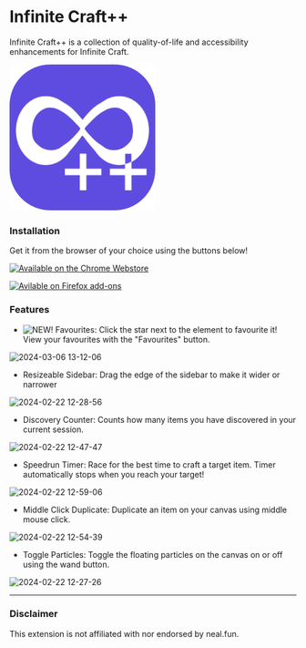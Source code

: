 # Infinite Craft++
Infinite Craft++ is a collection of quality-of-life and accessibility enhancements for Infinite Craft.

![Icon](/icon/icon256.png)

### Installation

Get it from the browser of your choice using the buttons below!

[![Available on the Chrome Webstore](https://storage.googleapis.com/web-dev-uploads/image/WlD8wC6g8khYWPJUsQceQkhXSlv1/tbyBjqi7Zu733AAKA5n4.png)](https://chromewebstore.google.com/detail/infinite-craft++/ndeohbhimcpekdhgfhgochbfehkjncdp)

[![Avilable on Firefox add-ons](https://extensionworkshop.com/assets/img/documentation/publish/get-the-addon-178x60px.dad84b42.png)](https://addons.mozilla.org/addon/infinite-craft/)

### Features
- ![NEW!](https://img.shields.io/badge/New-FF0000) Favourites:
Click the star next to the element to favourite it! View your favourites with the "Favourites" button.

![2024-03-06 13-12-06](https://github.com/Spatchy/Infinite-Craft-Plus-Plus/assets/17989046/ff8ce5e2-f5d6-4ad1-b6d8-1ee017dab483)


- Resizeable Sidebar:
Drag the edge of the sidebar to make it wider or narrower

![2024-02-22 12-28-56](https://github.com/Spatchy/Infinite-Craft-Plus-Plus/assets/17989046/3747985f-c416-4879-9143-7c22cc16c61f)


- Discovery Counter:
Counts how many items you have discovered in your current session.

![2024-02-22 12-47-47](https://github.com/Spatchy/Infinite-Craft-Plus-Plus/assets/17989046/d6d236ae-430a-4d98-b987-c5813bf5f747)

- Speedrun Timer:
Race for the best time to craft a target item. Timer automatically stops when you reach your target!

![2024-02-22 12-59-06](https://github.com/Spatchy/Infinite-Craft-Plus-Plus/assets/17989046/e4a7f98a-1bf5-47f8-844a-5a033bbf1db3)

- Middle Click Duplicate:
Duplicate an item on your canvas using middle mouse click.

![2024-02-22 12-54-39](https://github.com/Spatchy/Infinite-Craft-Plus-Plus/assets/17989046/87b70b46-356d-404c-9681-8a7a32a457d9)

- Toggle Particles:
Toggle the floating particles on the canvas on or off using the wand button.

![2024-02-22 12-27-26](https://github.com/Spatchy/Infinite-Craft-Plus-Plus/assets/17989046/62bdf088-d056-4233-a7cb-23e8f4539008)

***

### Disclaimer
This extension is not affiliated with nor endorsed by neal.fun.
